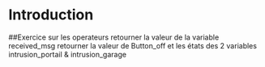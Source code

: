 # Introduction

##Exercice sur les operateurs
retourner la valeur  de la variable received_msg
retourner la valeur de Button_off et les états des 2 variables intrusion_portail & intrusion_garage